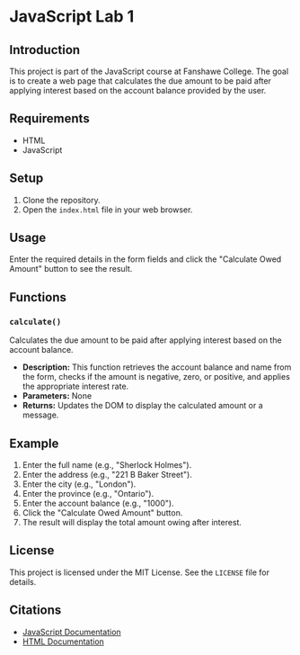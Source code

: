 # JavaScript Lab 1

## Introduction
This project is part of the JavaScript course at Fanshawe College. The goal is to create a web page that calculates the due amount to be paid after applying interest based on the account balance provided by the user.

## Requirements
- HTML
- JavaScript

## Setup
1. Clone the repository.
2. Open the `index.html` file in your web browser.

## Usage
Enter the required details in the form fields and click the "Calculate Owed Amount" button to see the result.

## Functions

### `calculate()`
Calculates the due amount to be paid after applying interest based on the account balance.
- **Description:** This function retrieves the account balance and name from the form, checks if the amount is negative, zero, or positive, and applies the appropriate interest rate.
- **Parameters:** None
- **Returns:** Updates the DOM to display the calculated amount or a message.

## Example
1. Enter the full name (e.g., "Sherlock Holmes").
2. Enter the address (e.g., "221 B Baker Street").
3. Enter the city (e.g., "London").
4. Enter the province (e.g., "Ontario").
5. Enter the account balance (e.g., "1000").
6. Click the "Calculate Owed Amount" button.
7. The result will display the total amount owing after interest.

## License
This project is licensed under the MIT License. See the `LICENSE` file for details.

## Citations
- [JavaScript Documentation](https://developer.mozilla.org/en-US/docs/Web/JavaScript)
- [HTML Documentation](https://developer.mozilla.org/en-US/docs/Web/HTML)
